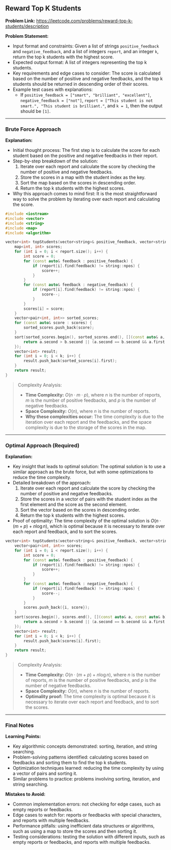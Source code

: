 ## Reward Top K Students
**Problem Link:** https://leetcode.com/problems/reward-top-k-students/description

**Problem Statement:**
- Input format and constraints: Given a list of strings `positive_feedback` and `negative_feedback`, and a list of integers `report`, and an integer `k`, return the top k students with the highest score.
- Expected output format: A list of integers representing the top k students.
- Key requirements and edge cases to consider: The score is calculated based on the number of positive and negative feedbacks, and the top k students should be returned in descending order of their scores.
- Example test cases with explanations:
  - If `positive_feedback = ["smart", "brilliant", "excellent"]`, `negative_feedback = ["not"]`, `report = ["This student is not smart.", "This student is brilliant."`, and `k = 1`, then the output should be `[1]`.

---

### Brute Force Approach

**Explanation:**
- Initial thought process: The first step is to calculate the score for each student based on the positive and negative feedbacks in their report.
- Step-by-step breakdown of the solution:
  1. Iterate over each report and calculate the score by checking the number of positive and negative feedbacks.
  2. Store the scores in a map with the student index as the key.
  3. Sort the map based on the scores in descending order.
  4. Return the top k students with the highest scores.
- Why this approach comes to mind first: It is the most straightforward way to solve the problem by iterating over each report and calculating the score.

```cpp
#include <iostream>
#include <vector>
#include <string>
#include <map>
#include <algorithm>

vector<int> topStudents(vector<string>& positive_feedback, vector<string>& negative_feedback, vector<string>& report, int k) {
    map<int, int> scores;
    for (int i = 0; i < report.size(); i++) {
        int score = 0;
        for (const auto& feedback : positive_feedback) {
            if (report[i].find(feedback) != string::npos) {
                score++;
            }
        }
        for (const auto& feedback : negative_feedback) {
            if (report[i].find(feedback) != string::npos) {
                score--;
            }
        }
        scores[i] = score;
    }
    vector<pair<int, int>> sorted_scores;
    for (const auto& score : scores) {
        sorted_scores.push_back(score);
    }
    sort(sorted_scores.begin(), sorted_scores.end(), [](const auto& a, const auto& b) {
        return a.second > b.second || (a.second == b.second && a.first < b.first);
    });
    vector<int> result;
    for (int i = 0; i < k; i++) {
        result.push_back(sorted_scores[i].first);
    }
    return result;
}
```

> Complexity Analysis:
> - **Time Complexity:** $O(n \cdot m \cdot p)$, where $n$ is the number of reports, $m$ is the number of positive feedbacks, and $p$ is the number of negative feedbacks.
> - **Space Complexity:** $O(n)$, where $n$ is the number of reports.
> - **Why these complexities occur:** The time complexity is due to the iteration over each report and the feedbacks, and the space complexity is due to the storage of the scores in the map.

---

### Optimal Approach (Required)

**Explanation:**
- Key insight that leads to optimal solution: The optimal solution is to use a similar approach as the brute force, but with some optimizations to reduce the time complexity.
- Detailed breakdown of the approach:
  1. Iterate over each report and calculate the score by checking the number of positive and negative feedbacks.
  2. Store the scores in a vector of pairs with the student index as the first element and the score as the second element.
  3. Sort the vector based on the scores in descending order.
  4. Return the top k students with the highest scores.
- Proof of optimality: The time complexity of the optimal solution is $O(n \cdot (m + p) + n \log n)$, which is optimal because it is necessary to iterate over each report and feedback, and to sort the scores.

```cpp
vector<int> topStudents(vector<string>& positive_feedback, vector<string>& negative_feedback, vector<string>& report, int k) {
    vector<pair<int, int>> scores;
    for (int i = 0; i < report.size(); i++) {
        int score = 0;
        for (const auto& feedback : positive_feedback) {
            if (report[i].find(feedback) != string::npos) {
                score++;
            }
        }
        for (const auto& feedback : negative_feedback) {
            if (report[i].find(feedback) != string::npos) {
                score--;
            }
        }
        scores.push_back({i, score});
    }
    sort(scores.begin(), scores.end(), [](const auto& a, const auto& b) {
        return a.second > b.second || (a.second == b.second && a.first < b.first);
    });
    vector<int> result;
    for (int i = 0; i < k; i++) {
        result.push_back(scores[i].first);
    }
    return result;
}
```

> Complexity Analysis:
> - **Time Complexity:** $O(n \cdot (m + p) + n \log n)$, where $n$ is the number of reports, $m$ is the number of positive feedbacks, and $p$ is the number of negative feedbacks.
> - **Space Complexity:** $O(n)$, where $n$ is the number of reports.
> - **Optimality proof:** The time complexity is optimal because it is necessary to iterate over each report and feedback, and to sort the scores.

---

### Final Notes

**Learning Points:**
- Key algorithmic concepts demonstrated: sorting, iteration, and string searching.
- Problem-solving patterns identified: calculating scores based on feedbacks and sorting them to find the top k students.
- Optimization techniques learned: reducing the time complexity by using a vector of pairs and sorting it.
- Similar problems to practice: problems involving sorting, iteration, and string searching.

**Mistakes to Avoid:**
- Common implementation errors: not checking for edge cases, such as empty reports or feedbacks.
- Edge cases to watch for: reports or feedbacks with special characters, and reports with multiple feedbacks.
- Performance pitfalls: using inefficient data structures or algorithms, such as using a map to store the scores and then sorting it.
- Testing considerations: testing the solution with different inputs, such as empty reports or feedbacks, and reports with multiple feedbacks.